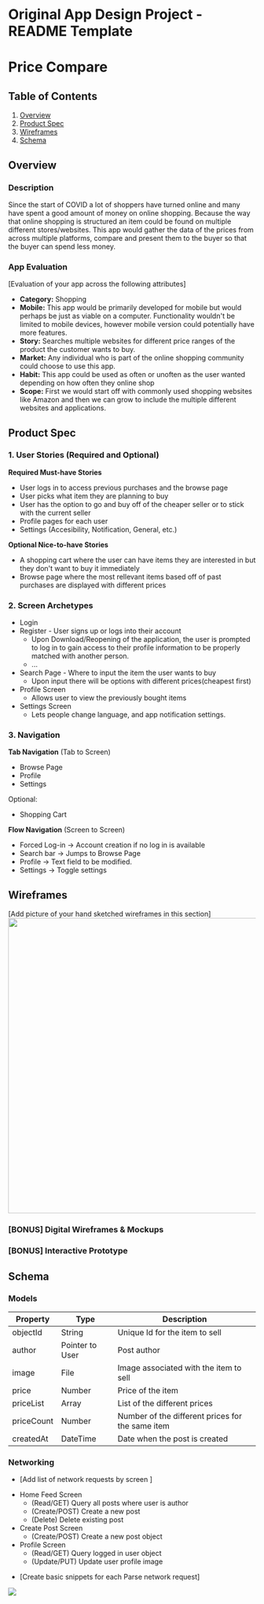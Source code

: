 Original App Design Project - README Template
===

# Price Compare

## Table of Contents
1. [Overview](#Overview)
1. [Product Spec](#Product-Spec)
1. [Wireframes](#Wireframes)
2. [Schema](#Schema)

## Overview
### Description
Since the start of COVID a lot of shoppers have turned online and many have spent a good amount of money on online shopping. Because the way that online shopping is structured an item could be found on multiple different stores/websites. This app would gather the data of the prices from across multiple platforms, compare and present them to the buyer so that the buyer can spend less money.

### App Evaluation
[Evaluation of your app across the following attributes]
- **Category:** Shopping
- **Mobile:** This app would be primarily developed for mobile but would perhaps be just as viable on a computer. Functionality wouldn't be limited to mobile devices, however mobile version could potentially have more features.
- **Story:** Searches multiple websites for different price ranges of the product the customer wants to buy.
- **Market:** Any individual who is part of the online shopping community could choose to use this app.
- **Habit:** This app could be used as often or unoften as the user wanted depending on how often they online shop
- **Scope:** First we would start off with commonly used shopping websites like Amazon and then we can grow to include the multiple different websites and applications.

## Product Spec

### 1. User Stories (Required and Optional)

**Required Must-have Stories**

* User logs in to access previous purchases and the browse page
* User picks what item they are planning to buy
* User has the option to go and buy off of the cheaper seller or to stick with the current seller
* Profile pages for each user
* Settings (Accesibility, Notification, General, etc.)

**Optional Nice-to-have Stories**

* A shopping cart where the user can have items they are interested in but they don't want to buy it immediately
* Browse page where the most rellevant items based off of past purchases are displayed with different prices


### 2. Screen Archetypes

* Login 
* Register - User signs up or logs into their account
   * Upon Download/Reopening of the application, the user is prompted to log in to gain access to their profile information to be properly matched with another person. 
   * ...
* Search Page - Where to input the item the user wants to buy
   * Upon input there will be options with different prices(cheapest first)
* Profile Screen 
   * Allows user to view the previously bought items
* Settings Screen
   * Lets people change language, and app notification settings.


### 3. Navigation

**Tab Navigation** (Tab to Screen)

* Browse Page
* Profile
* Settings

Optional:
* Shopping Cart

**Flow Navigation** (Screen to Screen)

* Forced Log-in -> Account creation if no log in is available
* Search bar -> Jumps to Browse Page
* Profile -> Text field to be modified. 
* Settings -> Toggle settings

## Wireframes
[Add picture of your hand sketched wireframes in this section]
<img src="YOUR_WIREFRAME_IMAGE_URL" width=600>

### [BONUS] Digital Wireframes & Mockups

### [BONUS] Interactive Prototype

## Schema 

### Models

| Property    | Type            | Description      |
| --------    | --------        | --------         |
| objectId    | String          | Unique Id for the item to sell   |
| author      | Pointer to User | Post author     |
| image       | File            | Image associated with the item to sell     |
| price       | Number          | Price of the item     |
| priceList   | Array           | List of the different prices     |
| priceCount  | Number          | Number of the different prices for the same item     |
| createdAt   | DateTime        | Date when the post is created    |



### Networking
- [Add list of network requests by screen ]

* Home Feed Screen
    * (Read/GET) Query all posts where user is author
    * (Create/POST) Create a new post
    * (Delete) Delete existing post
* Create Post Screen
    * (Create/POST) Create a new post object
* Profile Screen
    * (Read/GET) Query logged in user object
    * (Update/PUT) Update user profile image

- [Create basic snippets for each Parse network request]

![](https://i.imgur.com/skCmazd.png)

